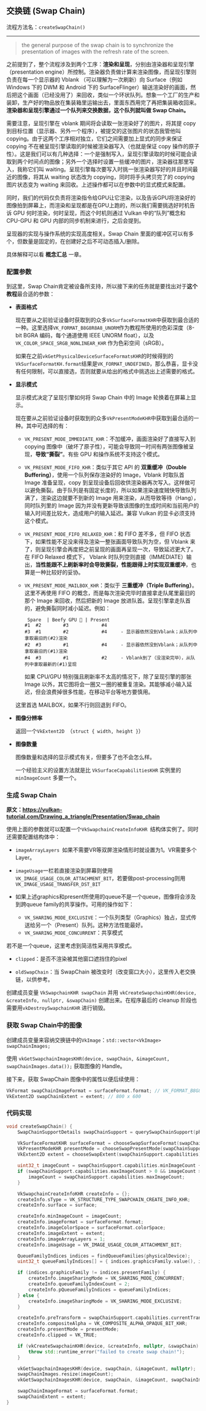 ## 交换链 (Swap Chain)

流程方法名：`createSwapChain()`

---

> the general purpose of the swap chain is to synchronize the presentation of images with the refresh rate of the screen.

之前提到了，整个流程涉及到两个工序：**渲染和呈现**，分别由渲染器和呈现引擎（presentation engine）所控制。渲染器负责做计算来渲染图像，而呈现引擎则负责在每一个显示器的 Vblank （可以理解为一次刷新）向 Surface（例如 Windows 下的 DWM 和 Android 下的 SurfaceFlinger）输送渲染好的画面，然后把这个画面（已经没用了）来回收，类似一个环状队列。想象一个工厂的生产和装卸，生产好的物品放在集装箱里运输出去，里面东西用完了再把集装箱收回来。**渲染器和呈现引擎通过一个队列来交换数据，这个队列就叫做 Swap Chain。**

需要注意，呈现引擎在 vblank 期间将会读取一张渲染好了的图片，将其提 copy 到目标位置（显示器、另外一个程序），被提交的这张图片的状态我管他叫 copying。由于这两个工序相对独立，它们之间需要加上显式的同步来保证 copying 不在被呈现引擎读取的时候被渲染器写入（也就是保证 copy 操作的原子性）。这是我们可以有几种选择：一个是强制写入，呈现引擎读取的时候可能会读取到两个时间点的图像；另外一个选择时设置一些缓冲的图片，渲染器往那里写入，我称它们叫 waiting。呈现引擎每次要写入时挑一张渲染器写好的并且时间最近的图像，将其从 waiting 状态改为 copying，同时将手头拷贝完了的 copying 图片状态变为 waiting 来回收。上述操作都可以在参数中的显式模式来配置。

同时，我们的代码仅负责将渲染指令给GPU让它渲染，以及告诉GPU将渲染好的图像拍到屏幕上，而渲染和呈现都是在GPU上跑的，所以我们需要挑选好时机告诉 GPU 何时渲染，何时呈现，而这个时机则通过 Vulkan 中的“队列”概念和 CPU-GPU 和 GPU 内部的同步机制来进行，之后会提到。

呈现器的实现与操作系统的实现高度相关。Swap Chain 里面的缓冲区可以有多个，但数量是固定的，在创建好之后不可动态插入/删除。

具体解释可以看 **概念汇总** 一章。



### 配置参数

到这里，Swap Chain肯定被设备所支持，所以接下来的任务就是要找出对于**这个教程**最合适的参数：

* **表面格式**

  现在要从之前验证设备时获取到的众多`VkSurfaceFormatKHR`中获取到最合适的一种。这里选择`VK_FORMAT_B8G8R8A8_UNORM`作为教程所使用的色彩深度（8-bit BGRA 编码，每个通道使用 IEEE UNORM float），以及`VK_COLOR_SPACE_SRGB_NONLINEAR_KHR` 作为色彩空间（sRGB）。

  如果在之前`vkGetPhysicalDeviceSurfaceFormatsKHR`的时候得到的`VkSurfaceFormatKH.format`结果是`VK_FORMAT_UNDEFINED`，那么恭喜，显卡没有任何限制，可以直接选，否则就要从给出的格式中挑选出上述需要的格式。

* **显示模式**

  显示模式决定了呈现引擎如何将 Swap Chain 中的 Image 轮换着在屏幕上显示。

  现在要从之前验证设备时获取到的众多`VkPresentModeKHR`中获取到最合适的一种。其中可选择的有：

  * `VK_PRESENT_MODE_IMMEDIATE_KHR`：不加缓冲，画面渲染好了直接写入到 copying 图像中（破坏了原子性），可能会导致同一时间有两张图像被呈现，**导致“撕裂”**。有些 GPU 和操作系统不支持这个模式。

  * `VK_PRESENT_MODE_FIFO_KHR`：类似于其它 API 的 **双重缓冲（Double Buffering）**，使用一个队列保存渲染好的 Image，Vblank 时取队首 Image 准备呈现，copy 到呈现设备后回收供渲染器再次写入。这样做可以避免撕裂。由于队列是有固定长度的，所以如果渲染速度贼快导致队列满了，渲染这边就要不到新的 Image 用来渲染，从而导致等待（Hang），同时队列里的 Image 因为并没有更新导致该图像的生成时间和当前用户的输入时间差比较大，造成用户的输入延迟。兼容 Vulkan 的显卡必须支持这个模式。

  * `VK_PRESENT_MODE_FIFO_RELAXED_KHR`：和 FIFO 差不多，但 FIFO 状态下，如果性能不足没来得及渲染一整张画面导致队列为空，但 Vblank 来了，则呈现引擎会再度把之前呈现的画面再呈现一次，导致延迟更大了。在 FIFO Relaxed 模式下， Vblank 时队列空则直接（IMMEDIATE）输出，**当性能跟不上刷新率时会导致撕裂，性能跟得上时实现双重缓冲**，也算是一种比较好的妥协。

  * `VK_PRESENT_MODE_MAILBOX_KHR`：类似于 **三重缓冲（Triple Buffering）**。这里不再使用 FIFO 的概念，而是每次渲染完毕时直接拿走队尾里最旧的那个 Image 来回收，然后把新的 Image 放进队首。呈现引擎拿走队首的，避免撕裂同时减小延迟。例如：

    ```
     Spare  | Beefy GPU 💪 | Present
    #1  #2        #3            #4
    #3  #1        #2            #4     - 显示器依然没到Vblank；从队列中拿取最旧的(#2)渲染
    #2  #3        #1            #4     - 显示器依然没到Vblank；从队列中拿取最旧的(#1)渲染
    #4  #3        #1            #2     - Vblank到了（没渲染完毕），从队列中拿取最新的(#1)呈现
    ```

    如果 CPU/GPU 特别强且刷新率不太高的情况下，除了呈现引擎的那张 Image 以外，其它图将会一圈又一圈的被重复渲染。其能够减小输入延迟，但会浪费掉很多性能，在移动平台等地方要慎用。

  这里首选 MAILBOX，如果不行则回退到 FIFO。

* **图像分辨率**

  返回一个`VkExtent2D `（`struct { width, height }`）

* **图像数量**

  图像数量和选择的显示模式有关，但要多了也不会怎么样。
  
  一个经验主义的设置方法就是比 `VkSurfaceCapabilitiesKHR` 实例里的 `minImageCount` 多要一个。



### 生成 Swap Chain

**原文：https://vulkan-tutorial.com/Drawing_a_triangle/Presentation/Swap_chain**

使用上面的参数就可以配置一个`VkSwapchainCreateInfoKHR `结构体实例了。同时还需要配置结构体中：

* `imageArrayLayers `如果不需要VR等双屏渲染情形时就设置为1。VR需要多个Layer。

* `imageUsage`一栏若直接渲染到屏幕则使用`VK_IMAGE_USAGE_COLOR_ATTACHMENT_BIT`，若要做post-processing则用`VK_IMAGE_USAGE_TRANSFER_DST_BIT`

* 如果上述graphics和present所使用的queue不是一个queue，图像将会涉及到跨queue family的共享操作。可用的操作如下：

  * `VK_SHARING_MODE_EXCLUSIVE`：一个队列类型（Graphics）独占，显式传送给另一个（Present）队列。这种方法性能最好。
  * `VK_SHARING_MODE_CONCURRENT`：共享模式

若不是一个queue，这里考虑到简洁性采用共享模式。

* `clipped`：是否不渲染被其他窗口遮挡住的pixel

* `oldSwapChain`：当 SwapChain 被改变时（改变窗口大小），这里传入老交换链，以供参考。

创建成员变量 `VkSwapchainKHR swapChain` 并用 `vkCreateSwapchainKHR(device, &createInfo, nullptr, &swapChain)` 创建出来。在程序最后的 cleanup 阶段也需要用`vkDestroySwapchainKHR` 进行销毁。



### 获取 Swap Chain中的图像

创建成员变量来容纳交换链中的`VkImage`：`std::vector<VkImage> swapChainImages;`

使用 `vkGetSwapchainImagesKHR(device, swapChain, &imageCount, swapChainImages.data());` 获取图像的 Handle。

接下来，获取 SwapChain 图像中的属性以便后续使用：

```c++
VkFormat swapChainImageFormat = surfaceFormat.format; // VK_FORMAT_B8G8R8A8_UNORM
VkExtent2D swapChainExtent = extent; // 800 x 600
```



### 代码实现

```cpp
void createSwapChain() {
    SwapChainSupportDetails swapChainSupport = querySwapChainSupport(physicalDevice);

    VkSurfaceFormatKHR surfaceFormat = chooseSwapSurfaceFormat(swapChainSupport.formats);
    VkPresentModeKHR presentMode = chooseSwapPresentMode(swapChainSupport.presentModes);
    VkExtent2D extent = chooseSwapExtent(swapChainSupport.capabilities);

    uint32_t imageCount = swapChainSupport.capabilities.minImageCount + 1;
    if (swapChainSupport.capabilities.maxImageCount > 0 && imageCount > swapChainSupport.capabilities.maxImageCount) {
        imageCount = swapChainSupport.capabilities.maxImageCount;
    }

    VkSwapchainCreateInfoKHR createInfo = {};
    createInfo.sType = VK_STRUCTURE_TYPE_SWAPCHAIN_CREATE_INFO_KHR;
    createInfo.surface = surface;

    createInfo.minImageCount = imageCount;
    createInfo.imageFormat = surfaceFormat.format;
    createInfo.imageColorSpace = surfaceFormat.colorSpace;
    createInfo.imageExtent = extent;
    createInfo.imageArrayLayers = 1;
    createInfo.imageUsage = VK_IMAGE_USAGE_COLOR_ATTACHMENT_BIT;

    QueueFamilyIndices indices = findQueueFamilies(physicalDevice);
    uint32_t queueFamilyIndices[] = { indices.graphicsFamily.value(), indices.presentFamily.value() };

    if (indices.graphicsFamily != indices.presentFamily) {
        createInfo.imageSharingMode = VK_SHARING_MODE_CONCURRENT;
        createInfo.queueFamilyIndexCount = 2;
        createInfo.pQueueFamilyIndices = queueFamilyIndices;
    } else {
        createInfo.imageSharingMode = VK_SHARING_MODE_EXCLUSIVE;
    }

    createInfo.preTransform = swapChainSupport.capabilities.currentTransform;
    createInfo.compositeAlpha = VK_COMPOSITE_ALPHA_OPAQUE_BIT_KHR;
    createInfo.presentMode = presentMode;
    createInfo.clipped = VK_TRUE;

    if (vkCreateSwapchainKHR(device, &createInfo, nullptr, &swapChain) != VK_SUCCESS) {
        throw std::runtime_error("failed to create swap chain!");
    }

    vkGetSwapchainImagesKHR(device, swapChain, &imageCount, nullptr);
    swapChainImages.resize(imageCount);
    vkGetSwapchainImagesKHR(device, swapChain, &imageCount, swapChainImages.data());

    swapChainImageFormat = surfaceFormat.format;
    swapChainExtent = extent;
}
```

